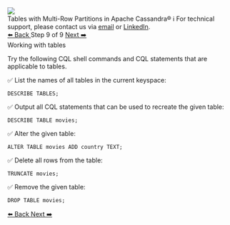 <!-- TOP -->
<div class="top">
  <img src="https://datastax-academy.github.io/katapod-shared-assets/images/ds-academy-logo.svg" />
  <div class="scenario-title-section">
    <span class="scenario-title">Tables with Multi-Row Partitions in Apache Cassandra®</span>
    <span class="scenario-subtitle">ℹ️ For technical support, please contact us via <a href="mailto:aleksandr.volochnev@datastax.com">email</a> or <a href="https://dtsx.io/aleks">LinkedIn</a>.</span>
  </div>
</div>

<!-- NAVIGATION -->
<div id="navigation-top" class="navigation-top">
 <a href='command:katapod.loadPage?[{"step":"step11-astra"}]'
   class="btn btn-dark navigation-top-left">⬅️ Back
 </a>
<span class="step-count"> Step 9 of 9</span>
 <a href='command:katapod.loadPage?[{"step":"finish-astra"}]'
    class="btn btn-dark navigation-top-right">Next ➡️
  </a>
</div>

<!-- CONTENT -->

<div class="step-title">Working with tables</div>

Try the following CQL shell commands and CQL statements that are applicable to tables. 

✅ List the names of all tables in the current keyspace:
```
DESCRIBE TABLES;
```

✅ Output all CQL statements that can be used to recreate the given table:
```
DESCRIBE TABLE movies;
```

✅ Alter the given table:
```
ALTER TABLE movies ADD country TEXT;
```

✅ Delete all rows from the table:
```
TRUNCATE movies;
```

✅ Remove the given table:
```
DROP TABLE movies;
```

<!-- NAVIGATION -->
<div id="navigation-bottom" class="navigation-bottom">
 <a href='command:katapod.loadPage?[{"step":"step11-astra"}]'
   class="btn btn-dark navigation-bottom-left">⬅️ Back
 </a>
 <a href='command:katapod.loadPage?[{"step":"finish-astra"}]'
    class="btn btn-dark navigation-bottom-right">Next ➡️
  </a>
</div>

